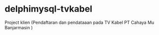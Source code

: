 # delphimysql-tvkabel
Project klien (Pendaftaran dan pendataaan pada TV Kabel PT Cahaya Mu Banjarmasin )
